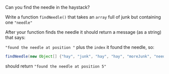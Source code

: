 Can you find the needle in the haystack?

Write a function `findNeedle()` that takes an `array` full of junk but containing one `"needle"`

After your function finds the needle it should return a message (as a string) that says:

`"found the needle at position "` plus the `index` it found the needle, so:

```java
findNeedle(new Object[] {"hay", "junk", "hay", "hay", "moreJunk", "needle", "randomJunk"})
```

should return `"found the needle at position 5"`
